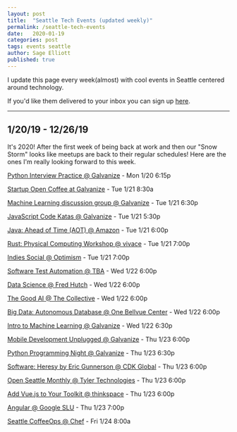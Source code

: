 ```yaml
---
layout: post
title:  "Seattle Tech Events (updated weekly)"
permalink: /seattle-tech-events
date:   2020-01-19
categories: post
tags: events seattle
author: Sage Elliott
published: true
---
```


I update this page every week(almost) with cool events in Seattle centered around technology.

If you'd like them delivered to your inbox you can sign up [here](https://mailchi.mp/32d244a64668/techseattle).

------- 

## 1/20/19 - 12/26/19

It's 2020! After the first week of being back at work and then our "Snow Storm" looks like meetups are back to their regular schedules! Here are the ones I'm really looking forward to this week.


[Python Interview Practice @ Galvanize](https://www.meetup.com/PSPPython/events/krbjdrybccbbc/) - Mon 1/20 6:15p

[Startup Open Coffee at Galvanize](https://www.meetup.com/PSPPython/events/267516377/) - Tue 1/21 8:30a

[Machine Learning discussion group @ Galvanize](https://www.meetup.com/PSPPython/events/267516377/) - Tue 1/21 6:30p

[JavaScript Code Katas @ Galvanize](https://www.meetup.com/seattlejshackers/events/267254618/) - Tue 1/21 5:30p

[Java: Ahead of Time (AOT) @ Amazon](https://www.meetup.com/seajug/events/267391646/) - Tue 1/21 6:00p

[Rust: Physical Computing Workshop @ vivace](https://www.meetup.com/Seattle-Rust-Meetup/events/267538087/) - Tue 1/21 7:00p

[Indies Social @ Optimism](https://www.meetup.com/SeattleIndies/events/djtvjpybccbcc/) - Tue 1/21 7:00p

[Software Test Automation @ TBA](https://www.meetup.com/TestPro-Seattle/events/264625678/) - Wed 1/22 6:00p

[Data Science @ Fred Hutch](https://www.meetup.com/Seattle-WiDS-Meetup/events/266965964/) - Wed 1/22 6:00p

[The Good AI @ The Collective](https://www.meetup.com/TheGoodAI/events/267700451/) - Wed 1/22 6:00p

[Big Data: Autonomous Database @ One Bellvue Center](https://www.meetup.com/Big-Data-Bellevue-BDB/events/fxbnllybccbtb/) - Wed 1/22 6:00p

[Intro to Machine Learning @ Galvanize](https://www.eventbrite.com/e/intro-to-machine-learning-tickets-86875154927) - Wed 1/22 6:30p

[Mobile Development Unplugged @ Galvanize](https://www.meetup.com/mobiletea-seattle/events/267733742/) - Thu 1/23 6:00p

[Python Programming Night @ Galvanize](https://www.meetup.com/PSPPython/events/267998132/) - Thu 1/23 6:30p

[Software: Heresy by Eric Gunnerson @ CDK Global](https://www.meetup.com/seattle-software-craftsmanship/events/nhjtqqybccbfc/) - Thu 1/23 6:00p

[Open Seattle Monthly @ Tyler Technologies](https://www.meetup.com/openseattle/events/dnpxlrybccbdc/) - Thu 1/23 6:00p

[Add Vue.js to Your Toolkit @ thinkspace](https://www.meetup.com/free-code-camp-sea/events/267708754/) - Thu 1/23 6:00p

[Angular @ Google SLU](https://www.meetup.com/Angular-Seattle/events/267787889/) - Thu 1/23 7:00p

[Seattle CoffeeOps @ Chef](https://www.meetup.com/Seattle-CoffeeOps/events/kgmkbqybccbgc/) - Fri 1/24 8:00a

